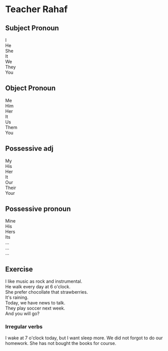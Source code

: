 # Teacher Rahaf

## Subject Pronoun
I  
He  
She  
It  
We  
They  
You  

## Object Pronoun
Me  
Him  
Her  
It  
Us  
Them  
You  

## Possessive adj
My  
His  
Her  
It  
Our  
Their  
Your  

## Possessive pronoun
Mine  
His  
Hers  
Its  
...  
...  
...  

## Exercise

I like music as rock and instrumental.  
He walk every day at 6 o'clock.  
She prefer chocollate that strawberries.  
It's raining.  
Today, we have news to talk.  
They play soccer next week.  
And you will go?  

### Irregular verbs

I wake at 7 o'clock today, but I want sleep more.
We did not forgot to do our homework.
She has not bought the books for course.














